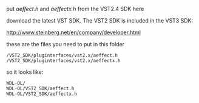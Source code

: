 put *aeffect.h* and *aeffectx.h* from the VST2.4 SDK here

download the latest VST SDK. The VST2 SDK is included in the VST3 SDK:

[http://www.steinberg.net/en/company/developer.html
](http://www.steinberg.net/en/company/developer.html
)

these are the files you need to put in this folder

`/VST2_SDK/pluginterfaces/vst2.x/aeffect.h`  
`/VST2_SDK/pluginterfaces/vst2.x/aeffectx.h`  

so it looks like:

`WDL-OL/`  
`WDL-OL/VST2_SDK/aeffect.h`  
`WDL-OL/VST2_SDK/aeffectx.h`  